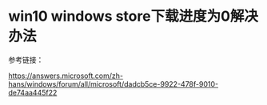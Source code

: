 # win10 windows store下载进度为0解决办法

参考链接：

https://answers.microsoft.com/zh-hans/windows/forum/all/microsoft/dadcb5ce-9922-478f-9010-de74aa445f22
